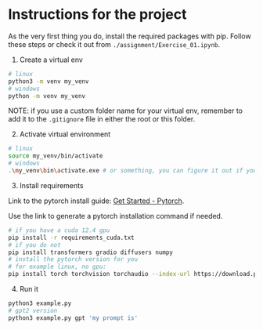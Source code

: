 # Instructions for the project

As the very first thing you do, install the required packages with pip.
Follow these steps or check it out from `./assignment/Exercise_01.ipynb`.

1. Create a virtual env

```bash
# linux
python3 -m venv my_venv
# windows 
python -m venv my_venv
```

NOTE: if you use a custom folder name for your virtual env, remember
to add it to the `.gitignore` file in either the root or this folder.

2. Activate virtual environment

```bash
# linux
source my_venv/bin/activate
# windows
.\my_venv\bin\activate.exe # or something, you can figure it out if you use windows
```

3. Install requirements

Link to the pytorch install guide: [Get Started - Pytorch](https://pytorch.org/get-started/locally/).

Use the link to generate a pytorch installation command if needed.

```bash
# if you have a cuda 12.4 gpu
pip install -r requirements_cuda.txt
# if you do not
pip install transformers gradio diffusers numpy
# install the pytorch version for you
# for example linux, no gpu:
pip install torch torchvision torchaudio --index-url https://download.pytorch.org/whl/cpu
```

4. Run it

```bash
python3 example.py
# gpt2 version
python3 example.py gpt 'my prompt is'
```
